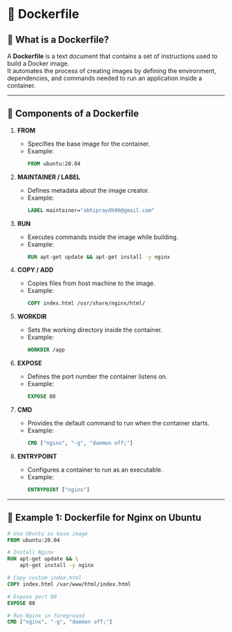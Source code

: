 

# 📘 Dockerfile 

## 🔹 What is a Dockerfile?
A **Dockerfile** is a text document that contains a set of instructions used to build a Docker image.  
It automates the process of creating images by defining the environment, dependencies, and commands needed to run an application inside a container.


---

## 🔹 Components of a Dockerfile

1. **FROM**  
   - Specifies the base image for the container.  
   - Example:  
     ```dockerfile
     FROM ubuntu:20.04
     ```

2. **MAINTAINER / LABEL**  
   - Defines metadata about the image creator.  
   - Example:  
     ```dockerfile
     LABEL maintainer="abhipraydh96@gmail.com"
     ```

3. **RUN**  
   - Executes commands inside the image while building.  
   - Example:  
     ```dockerfile
     RUN apt-get update && apt-get install -y nginx
     ```

4. **COPY / ADD**  
   - Copies files from host machine to the image.  
   - Example:  
     ```dockerfile
     COPY index.html /usr/share/nginx/html/
     ```

5. **WORKDIR**  
   - Sets the working directory inside the container.  
   - Example:  
     ```dockerfile
     WORKDIR /app
     ```

6. **EXPOSE**  
   - Defines the port number the container listens on.  
   - Example:  
     ```dockerfile
     EXPOSE 80
     ```

7. **CMD**  
   - Provides the default command to run when the container starts.  
   - Example:  
     ```dockerfile
     CMD ["nginx", "-g", "daemon off;"]
     ```

8. **ENTRYPOINT**  
   - Configures a container to run as an executable.  
   - Example:  
     ```dockerfile
     ENTRYPOINT ["nginx"]
     ```

---

## 🔹 Example 1: Dockerfile for **Nginx on Ubuntu**

```dockerfile
# Use Ubuntu as base image
FROM ubuntu:20.04

# Install Nginx
RUN apt-get update && \
    apt-get install -y nginx 

# Copy custom index.html
COPY index.html /var/www/html/index.html

# Expose port 80
EXPOSE 80

# Run Nginx in foreground
CMD ["nginx", "-g", "daemon off;"]

